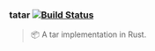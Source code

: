 ### tatar [![Build Status](https://travis-ci.org/stpettersens/tatar.png?branch=master)](https://travis-ci.org/stpettersens/tatar)
> :package: A tar implementation in Rust.

<!-- -->
